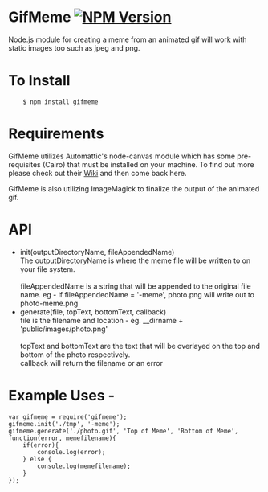 # GifMeme [![NPM Version](https://img.shields.io/npm/v/gifmeme.svg?style=flat)](https://www.npmjs.org/package/gifmeme)
Node.js module for creating a meme from an animated gif will work with static images too such as jpeg and png.

# To Install
        $ npm install gifmeme

# Requirements
GifMeme utilizes Automattic's node-canvas module which has some pre-requisites (Cairo) that must be installed on your machine.  To find out more please check out their [Wiki](https://github.com/Automattic/node-canvas/wiki) and then come back here.

GifMeme is also utilizing ImageMagick to finalize the output of the animated gif.

# API

* init(outputDirectoryName, fileAppendedName) <br/> The outputDirectoryName is where the meme file will be written to on your file system.<br/><br/>fileAppendedName is a string that will be appended to the original file name. eg - if fileAppendedName = '-meme', photo.png will write out to photo-meme.png
* generate(file, topText, bottomText, callback)<br/>file is the filename and location - eg. __dirname + 'public/images/photo.png'<br/><br/>topText and bottomText are the text that will be overlayed on the top and bottom of the photo respectively.<br/> callback will return the filename or an error

# Example Uses -
    var gifmeme = require('gifmeme');
    gifmeme.init('./tmp', '-meme');
    gifmeme.generate('./photo.gif', 'Top of Meme', 'Bottom of Meme', function(error, memefilename){
        if(error){
            console.log(error);
        } else {
            console.log(memefilename);
        }
    });
